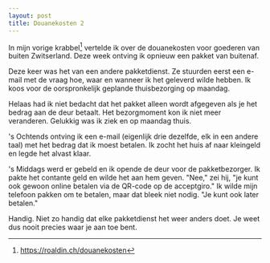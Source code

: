 ```yaml
---
layout: post
title: Douanekosten 2
---
```


In mijn vorige krabbel[^1] vertelde ik over de douanekosten voor goederen van buiten Zwitserland. Deze week ontving ik opnieuw een pakket van buitenaf.

Deze keer was het van een andere pakketdienst. Ze stuurden eerst een e-mail met de vraag hoe, waar en wanneer ik het geleverd wilde hebben. Ik koos voor de oorspronkelijk geplande thuisbezorging op maandag.

Helaas had ik niet bedacht dat het pakket alleen wordt afgegeven als je het bedrag aan de deur betaalt. Het bezorgmoment kon ik niet meer veranderen. Gelukkig was ik ziek en op maandag thuis.

's Ochtends ontving ik een e-mail (eigenlijk drie dezelfde, elk in een andere taal) met het bedrag dat ik moest betalen. Ik zocht het huis af naar kleingeld en legde het alvast klaar.

's Middags werd er gebeld en ik opende de deur voor de pakketbezorger. Ik pakte het contante geld en wilde het aan hem geven. "Nee," zei hij, "je kunt ook gewoon online betalen via de QR-code op de acceptgiro." Ik wilde mijn telefoon pakken om te betalen, maar dat bleek niet nodig. "Je kunt ook later betalen."

Handig. Niet zo handig dat elke pakketdienst het weer anders doet. Je weet dus nooit precies waar je aan toe bent.

[^1]: <https://roaldin.ch/douanekosten>
